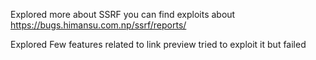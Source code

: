 Explored more about SSRF you can find exploits about https://bugs.himansu.com.np/ssrf/reports/

Explored Few features related to link preview tried to exploit it but failed
